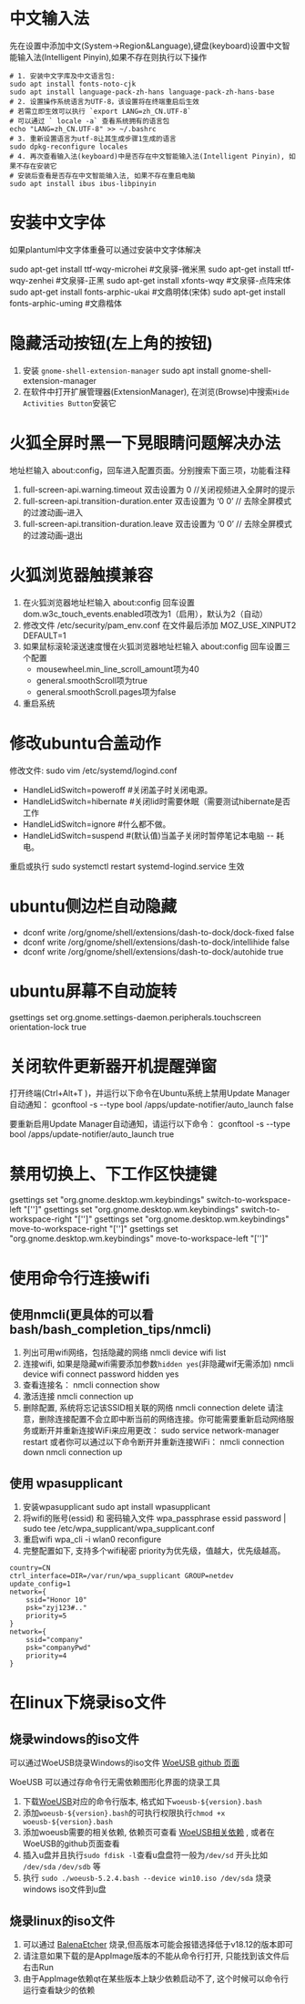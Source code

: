 # 中文输入法

先在设置中添加中文(System->Region&Language),键盘(keyboard)设置中文智能输入法(Intelligent Pinyin),如果不存在则执行以下操作

```shell
# 1. 安装中文字库及中文语言包:
sudo apt install fonts-noto-cjk
sudo apt install language-pack-zh-hans language-pack-zh-hans-base
# 2. 设置操作系统语言为UTF-8，该设置将在终端重启后生效
# 若需立即生效可以执行 `export LANG=zh_CN.UTF-8`
# 可以通过 ` locale -a` 查看系统拥有的语言包
echo "LANG=zh_CN.UTF-8" >> ~/.bashrc
# 3. 重新设置语言为utf-8让其生成步骤1生成的语言
sudo dpkg-reconfigure locales
# 4. 再次查看输入法(keyboard)中是否存在中文智能输入法(Intelligent Pinyin), 如果不存在安装它
# 安装后查看是否存在中文智能输入法, 如果不存在重启电脑
sudo apt install ibus ibus-libpinyin
```

# 安装中文字体

如果plantuml中文字体重叠可以通过安装中文字体解决

sudo apt-get install ttf-wqy-microhei #文泉驿-微米黑
sudo apt-get install ttf-wqy-zenhei #文泉驿-正黑 
sudo apt-get install xfonts-wqy #文泉驿-点阵宋体
sudo apt-get install fonts-arphic-ukai #文鼎明体(宋体)
sudo apt-get install fonts-arphic-uming #文鼎楷体

# 隐藏活动按钮(左上角的按钮)
1. 安装 `gnome-shell-extension-manager`
sudo apt install gnome-shell-extension-manager
2. 在软件中打开扩展管理器(ExtensionManager), 在浏览(Browse)中搜索`Hide Activities Button`安装它

# 火狐全屏时黑一下晃眼睛问题解决办法
地址栏输入 about:config，回车进入配置页面。分别搜索下面三项，功能看注释
1. full-screen-api.warning.timeout 双击设置为 0 //关闭视频进入全屏时的提示
2. full-screen-api.transition-duration.enter 双击设置为 ‘0 0’ // 去除全屏模式的过渡动画–进入
3. full-screen-api.transition-duration.leave 双击设置为 ‘0 0’ // 去除全屏模式的过渡动画–退出

# 火狐浏览器触摸兼容
1. 在火狐浏览器地址栏输入 about:config 回车设置 dom.w3c_touch_events.enabled项改为1（启用），默认为2（自动）
2. 修改文件 /etc/security/pam_env.conf 在文件最后添加 MOZ_USE_XINPUT2 DEFAULT=1
3. 如果鼠标滚轮滚送速度慢在火狐浏览器地址栏输入 about:config 回车设置三个配置
    - mousewheel.min_line_scroll_amount项为40
    - general.smoothScroll项为true
    - general.smoothScroll.pages项为false
4. 重启系统

# 修改ubuntu合盖动作
修改文件: sudo vim /etc/systemd/logind.conf
- HandleLidSwitch=poweroff #关闭盖子时关闭电源。
- HandleLidSwitch=hibernate #关闭lid时需要休眠（需要测试hibernate是否工作
- HandleLidSwitch=ignore  #什么都不做。
- HandleLidSwitch=suspend #(默认值)当盖子关闭时暂停笔记本电脑 -- 耗电。

重启或执行 sudo systemctl restart systemd-logind.service 生效

# ubuntu侧边栏自动隐藏
- dconf write /org/gnome/shell/extensions/dash-to-dock/dock-fixed false
- dconf write /org/gnome/shell/extensions/dash-to-dock/intellihide false
- dconf write /org/gnome/shell/extensions/dash-to-dock/autohide true

# ubuntu屏幕不自动旋转
gsettings set org.gnome.settings-daemon.peripherals.touchscreen orientation-lock true

# 关闭软件更新器开机提醒弹窗
打开终端(Ctrl+Alt+T )，并运行以下命令在Ubuntu系统上禁用Update Manager自动通知：
gconftool -s --type bool /apps/update-notifier/auto_launch false

要重新启用Update Manager自动通知，请运行以下命令：
gconftool -s --type bool /apps/update-notifier/auto_launch true

# 禁用切换上、下工作区快捷键
gsettings set "org.gnome.desktop.wm.keybindings" switch-to-workspace-left "['']"
gsettings set "org.gnome.desktop.wm.keybindings" switch-to-workspace-right "['']"
gsettings set "org.gnome.desktop.wm.keybindings" move-to-workspace-right "['']"
gsettings set "org.gnome.desktop.wm.keybindings" move-to-workspace-left "['']"

# 使用命令行连接wifi

## 使用nmcli(更具体的可以看bash/bash_completion_tips/nmcli)
1. 列出可用wifi网络，包括隐藏的网络
nmcli device wifi list
2. 连接wifi, 如果是隐藏wifi需要添加参数`hidden yes`(非隐藏wif无需添加)
nmcli device wifi connect <SSID> password <password> hidden yes
3. 查看连接名：
nmcli connection show
4. 激活连接
nmcli connection up <connection-name>
5. 删除配置, 系统将忘记该SSID相关联的网络
nmcli connection delete <connection-name>
请注意，删除连接配置不会立即中断当前的网络连接。你可能需要重新启动网络服务或断开并重新连接WiFi来应用更改：
sudo service network-manager restart
或者你可以通过以下命令断开并重新连接WiFi：
nmcli connection down <connection-name>
nmcli connection up <connection-name>


## 使用 wpasupplicant

1. 安装wpasupplicant
sudo apt install wpasupplicant
2. 将wifi的账号(essid) 和 密码输入文件
wpa_passphrase essid password | sudo tee /etc/wpa_supplicant/wpa_supplicant.conf
3. 重启wifi 
wpa_cli -i wlan0 reconfigure
4. 完整配置如下, 支持多个wifi秘密 priority为优先级，值越大，优先级越高。
```config
country=CN
ctrl_interface=DIR=/var/run/wpa_supplicant GROUP=netdev
update_config=1
network={
    ssid="Honor 10"
    psk="zyj123#.."
    priority=5
} 
network={
    ssid="company"
    psk="companyPwd"
    priority=4
}
```

# 在linux下烧录iso文件

## 烧录windows的iso文件

可以通过WoeUSB烧录Windows的iso文件 [WoeUSB github 页面](https://github.com/WoeUSB/WoeUSB)

WoeUSB 可以通过存命令行无需依赖图形化界面的烧录工具

1. 下载[WoeUSB](https://github.com/WoeUSB/WoeUSB/releases/)对应的命令行版本, 格式如下`woeusb-${version}.bash`
2. 添加`woeusb-${version}.bash`的可执行权限执行`chmod +x woeusb-${version}.bash`
3. 添加woeusb需要的相关依赖, 依赖页可查看 [WoeUSB相关依赖](https://github.com/WoeUSB/WoeUSB/wiki/Dependencies) , 或者在WoeUSB的github页面查看
4. 插入u盘并且执行`sudo fdisk -l`查看u盘盘符一般为`/dev/sd` 开头比如 `/dev/sda` `/dev/sdb` 等
5. 执行 `sudo ./woeusb-5.2.4.bash --device win10.iso /dev/sda` 烧录windows iso文件到u盘

## 烧录linux的iso文件

1. 可以通过 [BalenaEtcher](https://github.com/balena-io/etcher/releases) 烧录,但高版本可能会报错选择低于v18.12的版本即可
2. 请注意如果下载的是AppImage版本的不能从命令行打开, 只能找到该文件后右击Run
3. 由于AppImage依赖qt在某些版本上缺少依赖启动不了, 这个时候可以命令行运行查看缺少的依赖


